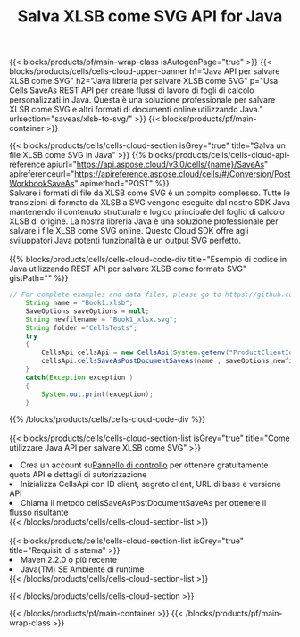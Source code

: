 ﻿---
title:  Salva XLSB come SVG API for Java
description:  Utilizzo di Aspose.Cells Cloud SDK for Java per salvare il file in formato XLSB come file in formato SVG.
url: /it/java/saveas/xlsb-to-svg/
---
{{< blocks/products/pf/main-wrap-class isAutogenPage="true" >}}
{{< blocks/products/cells/cells-cloud-upper-banner h1="Java API per salvare XLSB come SVG" h2="Java libreria per salvare XLSB come SVG" p="Usa Cells SaveAs REST API per creare flussi di lavoro di fogli di calcolo personalizzati in Java. Questa è una soluzione professionale per salvare XLSB come SVG e altri formati di documenti online utilizzando Java." urlsection="saveas/xlsb-to-svg/" >}}
{{< blocks/products/pf/main-container >}}

{{< blocks/products/cells/cells-cloud-section isGrey="true" title="Salva un file XLSB come SVG in Java" >}}
{{% blocks/products/cells/cells-cloud-api-reference apiurl="https://api.aspose.cloud/v3.0/cells/{name}/SaveAs" apireferenceurl="https://apireference.aspose.cloud/cells/#/Conversion/PostWorkbookSaveAs" apimethod="POST" %}}
<br/>
Salvare i formati di file da XLSB come SVG è un compito complesso. Tutte le transizioni di formato da XLSB a SVG vengono eseguite dal nostro SDK Java mantenendo il contenuto strutturale e logico principale del foglio di calcolo XLSB di origine. La nostra libreria Java è una soluzione professionale per salvare i file XLSB come SVG online. Questo Cloud SDK offre agli sviluppatori Java potenti funzionalità e un output SVG perfetto.
<br/>
<br/>
{{% blocks/products/cells/cells-cloud-code-div title="Esempio di codice in Java utilizzando REST API per salvare XLSB come formato SVG" gistPath="" %}}
  
```java
// For complete examples and data files, please go to https://github.com/aspose-cells-cloud/aspose-cells-cloud-java/
    String name = "Book1.xlsb";
    SaveOptions saveOptions = null;
    String newfilename = "Book1_xlsx.svg";
    String folder ="CellsTests";
    try 
    {
        CellsApi cellsApi = new CellsApi(System.getenv("ProductClientId"), System.getenv("ProductClientSecret"));
        cellsApi.cellsSaveAsPostDocumentSaveAs(name , saveOptions,newfilename,false,false,folder,null,null,null,true);                       
    }
    catch(Exception exception )
    {
        System.out.print(exception);
    }
```
  
{{% /blocks/products/cells/cells-cloud-code-div %}}
<br/>
<br/>
{{< blocks/products/cells/cells-cloud-section-list isGrey="true" title="Come utilizzare Java API per salvare XLSB come SVG" >}}
<li> Crea un account su<a href="https://dashboard.aspose.cloud/">Pannello di controllo</a> per ottenere gratuitamente quota API e dettagli di autorizzazione</li>
<li>Inizializza CellsApi con ID client, segreto client, URL di base e versione API</li>
<li>Chiama il metodo cellsSaveAsPostDocumentSaveAs per ottenere il flusso risultante</li>
{{< /blocks/products/cells/cells-cloud-section-list >}}
<br/>
<br/>
{{< blocks/products/cells/cells-cloud-section-list isGrey="true" title="Requisiti di sistema" >}}
<li>Maven 2.2.0 o più recente</li>
<li>Java(TM) SE Ambiente di runtime</li>
{{< /blocks/products/cells/cells-cloud-section-list >}}

{{< /blocks/products/cells/cells-cloud-section >}}

{{< /blocks/products/pf/main-container >}}
{{< /blocks/products/pf/main-wrap-class >}}
